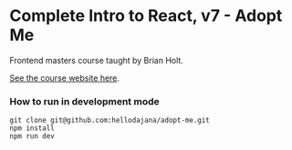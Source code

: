 # Complete Intro to React, v7 - Adopt Me

Frontend masters course taught by Brian Holt.

[See the course website here](https://frontendmasters.com/courses/complete-react-v7/).

### How to run in development mode

```
git clone git@github.com:hellodajana/adopt-me.git
npm install
npm run dev
```

